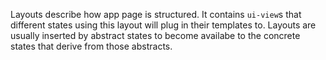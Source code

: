 Layouts describe how app page is structured. It contains `ui-view`s that different
states using this layout will plug in their templates to. Layouts are usually inserted
by abstract states to become availabe to the concrete states that derive from those
abstracts.